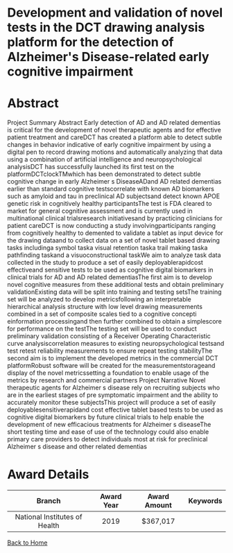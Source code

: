 
Development and validation of novel tests in the DCT drawing analysis platform for the detection of Alzheimer&#039;s Disease-related early cognitive impairment
===============================================================================================================================================================

# Abstract


Project Summary Abstract Early detection of AD and AD related dementias is critical for the development of novel therapeutic agents and for effective patient treatment and careDCT has created a platform able to detect subtle changes in behavior indicative of early cognitive impairment by using a digital pen to record drawing motions and automatically analyzing that data using a combination of artificial intelligence and neuropsychological analysisDCT has successfully launched its first test on the platformDCTclockTMwhich has been demonstrated to detect subtle cognitive change in early Alzheimer s DiseaseADand AD related dementias earlier than standard cognitive testscorrelate with known AD biomarkers such as amyloid and tau in preclinical AD subjectsand detect known APOE genetic risk in cognitively healthy participantsThe test is FDA cleared to market for general cognitive assessment and is currently used in multinational clinical trialsresearch initiativesand by practicing clinicians for patient careDCT is now conducting a study involvingparticipants ranging from cognitively healthy to demented to validate a tablet as input device for the drawing dataand to collect data on a set of novel tablet based drawing tasks includinga symbol taska visual retention taska trail making taska pathfinding taskand a visuoconstructional taskWe aim to analyze task data collected in the study to produce a set of easily deployablerapidcost effectiveand sensitive tests to be used as cognitive digital biomarkers in clinical trials for AD and AD related dementiasThe first aim is to develop novel cognitive measures from these additional tests and obtain preliminary validationExisting data will be split into training and testing setsThe training set will be analyzed to develop metricsfollowing an interpretable hierarchical analysis structure with low level drawing measurements combined in a set of composite scales tied to a cognitive concepti einformation processingand then further combined to obtain a simplescore for performance on the testThe testing set will be used to conduct preliminary validation consisting of a Receiver Operating Characteristic curve analysiscorrelation measures to existing neuropsychological testsand test retest reliability measurements to ensure repeat testing stabilityThe second aim is to implement the developed metrics in the commercial DCT platformRobust software will be created for the measurementstorageand display of the novel metricssetting a foundation to enable usage of the metrics by research and commercial partners Project Narrative Novel therapeutic agents for Alzheimer s disease rely on recruiting subjects who are in the earliest stages of pre symptomatic impairment and the ability to accurately monitor these subjectsThis project will produce a set of easily deployablesensitiverapidand cost effective tablet based tests to be used as cognitive digital biomarkers by future clinical trials to help enable the development of new efficacious treatments for Alzheimer s diseaseThe short testing time and ease of use of the technology could also enable primary care providers to detect individuals most at risk for preclinical Alzheimer s disease and other related dementias  

# Award Details

|Branch|Award Year|Award Amount|Keywords|
| :---: | :---: | :---: | :---: |
|National Institutes of Health|2019|$367,017||
  
  


[Back to Home](https://github.com/chrischow/dod_sbir_awards#2381)